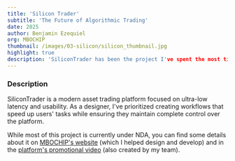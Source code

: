 ```yaml
---
title: 'Silicon Trader'
subtitle: 'The Future of Algorithmic Trading'
date: 2025
author: Benjamin Ezequiel
org: MBOCHIP
thumbnail: /images/03-silicon/silicon_thumbnail.jpg
highlight: true
description: 'SiliconTrader has been the project I've spent the most time on in recent years. Together with the MBOCHIP team, as Head of Design and Innovation, I am building an interface that enhances user efficiency and control.'
---
```


### Description

SiliconTrader is a modern asset trading platform focused on ultra-low latency and usability. As a designer, I've prioritized creating workflows that speed up users' tasks while ensuring they maintain complete control over the platform.

While most of this project is currently under NDA, you can find some details about it on [MBOCHIP's website](https://mbochip.com/) (which I helped design and develop) and in the [platform's promotional video](https://www.linkedin.com/posts/activity-7111038887346515968-Jlfd?utm_source=share&utm_medium=member_desktop) (also created by my team).
